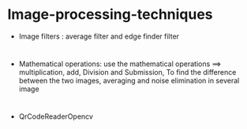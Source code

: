 # Image-processing-techniques

- Image filters : average filter and edge finder filter

#

- Mathematical operations: use the mathematical operations ==> multiplication, add, Division and Submission, To find the difference between the two images, averaging and noise elimination in several image

#

- QrCodeReaderOpencv





